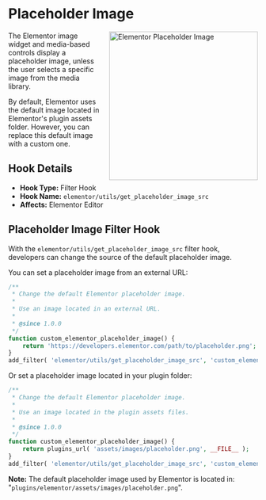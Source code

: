 # Placeholder Image

<Badge type="tip" vertical="top" text="Elementor Core" /> <Badge type="warning" vertical="top" text="Basic" />

<img src="/assets/img/elementor-placeholder-image.png" alt="Elementor Placeholder Image" style="float: right; width: 300px; margin-left: 20px; margin-bottom: 20px;">

The Elementor image widget and media-based controls display a placeholder image, unless the user selects a specific image from the media library.

By default, Elementor uses the default image located in Elementor's plugin assets folder. However, you can replace this default image with a custom one.

## Hook Details

* **Hook Type:** Filter Hook
* **Hook Name:** `elementor/utils/get_placeholder_image_src`
* **Affects:** Elementor Editor

## Placeholder Image Filter Hook

With the `elementor/utils/get_placeholder_image_src` filter hook, developers can change the source of the default placeholder image.

You can set a placeholder image from an external URL:

```php
/**
 * Change the default Elementor placeholder image.
 *
 * Use an image located in an external URL.
 *
 * @since 1.0.0
 */
function custom_elementor_placeholder_image() {
	return 'https://developers.elementor.com/path/to/placeholder.png';
}
add_filter( 'elementor/utils/get_placeholder_image_src', 'custom_elementor_placeholder_image' );
```

Or set a placeholder image located in your plugin folder:

```php
/**
 * Change the default Elementor placeholder image.
 *
 * Use an image located in the plugin assets files.
 *
 * @since 1.0.0
 */
function custom_elementor_placeholder_image() {
	return plugins_url( 'assets/images/placeholder.png', __FILE__ );
}
add_filter( 'elementor/utils/get_placeholder_image_src', 'custom_elementor_placeholder_image' );
```

**Note:** The default placeholder image used by Elementor is located in: "`plugins/elementor/assets/images/placeholder.png`".
